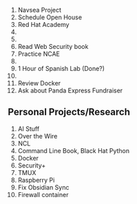 1.  Navsea Project
2.  Schedule Open House 
3.  Red Hat Academy
4. 
5. 
6.  Read Web Security book 
7.  Practice NCAE
8.  
9.  1 Hour of Spanish Lab (Done?)
10. 
11. Review Docker
12. Ask about Panda Express Fundraiser 

## Personal Projects/Research
1.  AI Stuff
2. Over the Wire
3. NCL
4. Command Line Book, Black Hat Python
5. Docker
6. Security+ 
7. TMUX
8. Raspberry Pi
9. Fix Obsidian Sync
10. Firewall container
